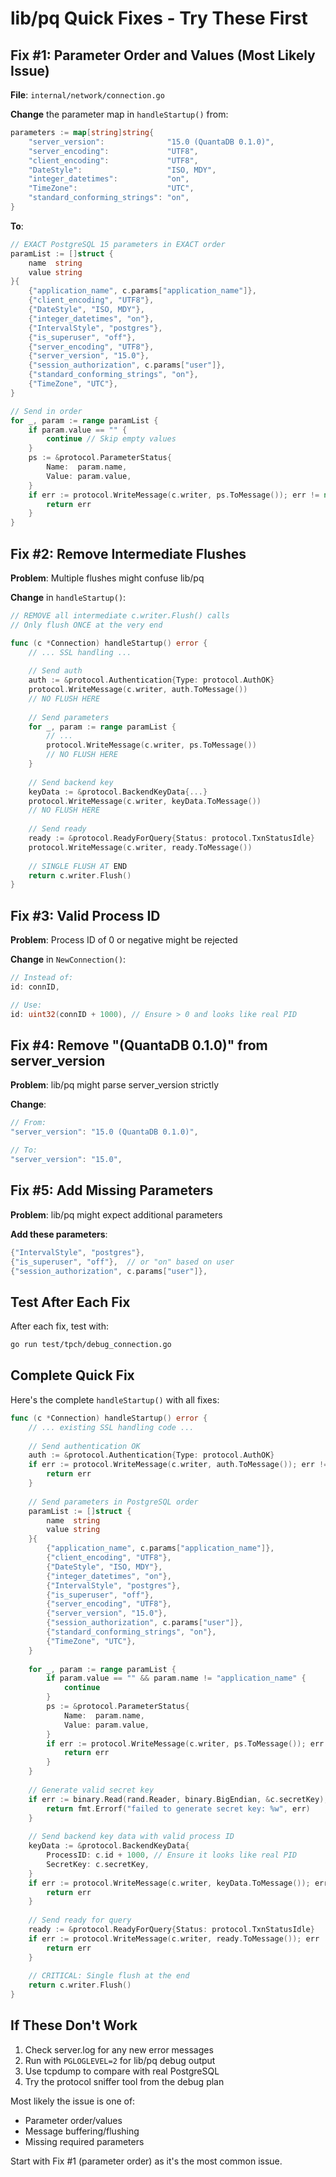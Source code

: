 # lib/pq Quick Fixes - Try These First

## Fix #1: Parameter Order and Values (Most Likely Issue)

**File**: `internal/network/connection.go`

**Change** the parameter map in `handleStartup()` from:
```go
parameters := map[string]string{
    "server_version":              "15.0 (QuantaDB 0.1.0)",
    "server_encoding":             "UTF8",
    "client_encoding":             "UTF8",
    "DateStyle":                   "ISO, MDY",
    "integer_datetimes":           "on",
    "TimeZone":                    "UTC",
    "standard_conforming_strings": "on",
}
```

**To**:
```go
// EXACT PostgreSQL 15 parameters in EXACT order
paramList := []struct {
    name  string
    value string
}{
    {"application_name", c.params["application_name"]},
    {"client_encoding", "UTF8"},
    {"DateStyle", "ISO, MDY"},
    {"integer_datetimes", "on"},
    {"IntervalStyle", "postgres"},
    {"is_superuser", "off"},
    {"server_encoding", "UTF8"},
    {"server_version", "15.0"},
    {"session_authorization", c.params["user"]},
    {"standard_conforming_strings", "on"},
    {"TimeZone", "UTC"},
}

// Send in order
for _, param := range paramList {
    if param.value == "" {
        continue // Skip empty values
    }
    ps := &protocol.ParameterStatus{
        Name:  param.name,
        Value: param.value,
    }
    if err := protocol.WriteMessage(c.writer, ps.ToMessage()); err != nil {
        return err
    }
}
```

## Fix #2: Remove Intermediate Flushes

**Problem**: Multiple flushes might confuse lib/pq

**Change** in `handleStartup()`:
```go
// REMOVE all intermediate c.writer.Flush() calls
// Only flush ONCE at the very end

func (c *Connection) handleStartup() error {
    // ... SSL handling ...
    
    // Send auth
    auth := &protocol.Authentication{Type: protocol.AuthOK}
    protocol.WriteMessage(c.writer, auth.ToMessage())
    // NO FLUSH HERE
    
    // Send parameters
    for _, param := range paramList {
        // ...
        protocol.WriteMessage(c.writer, ps.ToMessage())
        // NO FLUSH HERE
    }
    
    // Send backend key
    keyData := &protocol.BackendKeyData{...}
    protocol.WriteMessage(c.writer, keyData.ToMessage())
    // NO FLUSH HERE
    
    // Send ready
    ready := &protocol.ReadyForQuery{Status: protocol.TxnStatusIdle}
    protocol.WriteMessage(c.writer, ready.ToMessage())
    
    // SINGLE FLUSH AT END
    return c.writer.Flush()
}
```

## Fix #3: Valid Process ID

**Problem**: Process ID of 0 or negative might be rejected

**Change** in `NewConnection()`:
```go
// Instead of:
id: connID,

// Use:
id: uint32(connID + 1000), // Ensure > 0 and looks like real PID
```

## Fix #4: Remove "(QuantaDB 0.1.0)" from server_version

**Problem**: lib/pq might parse server_version strictly

**Change**:
```go
// From:
"server_version": "15.0 (QuantaDB 0.1.0)",

// To:
"server_version": "15.0",
```

## Fix #5: Add Missing Parameters

**Problem**: lib/pq might expect additional parameters

**Add these parameters**:
```go
{"IntervalStyle", "postgres"},
{"is_superuser", "off"},  // or "on" based on user
{"session_authorization", c.params["user"]},
```

## Test After Each Fix

After each fix, test with:
```bash
go run test/tpch/debug_connection.go
```

## Complete Quick Fix

Here's the complete `handleStartup()` with all fixes:

```go
func (c *Connection) handleStartup() error {
    // ... existing SSL handling code ...
    
    // Send authentication OK
    auth := &protocol.Authentication{Type: protocol.AuthOK}
    if err := protocol.WriteMessage(c.writer, auth.ToMessage()); err != nil {
        return err
    }
    
    // Send parameters in PostgreSQL order
    paramList := []struct {
        name  string
        value string
    }{
        {"application_name", c.params["application_name"]},
        {"client_encoding", "UTF8"},
        {"DateStyle", "ISO, MDY"},
        {"integer_datetimes", "on"},
        {"IntervalStyle", "postgres"},
        {"is_superuser", "off"},
        {"server_encoding", "UTF8"},
        {"server_version", "15.0"},
        {"session_authorization", c.params["user"]},
        {"standard_conforming_strings", "on"},
        {"TimeZone", "UTC"},
    }
    
    for _, param := range paramList {
        if param.value == "" && param.name != "application_name" {
            continue
        }
        ps := &protocol.ParameterStatus{
            Name:  param.name,
            Value: param.value,
        }
        if err := protocol.WriteMessage(c.writer, ps.ToMessage()); err != nil {
            return err
        }
    }
    
    // Generate valid secret key
    if err := binary.Read(rand.Reader, binary.BigEndian, &c.secretKey); err != nil {
        return fmt.Errorf("failed to generate secret key: %w", err)
    }
    
    // Send backend key data with valid process ID
    keyData := &protocol.BackendKeyData{
        ProcessID: c.id + 1000, // Ensure it looks like real PID
        SecretKey: c.secretKey,
    }
    if err := protocol.WriteMessage(c.writer, keyData.ToMessage()); err != nil {
        return err
    }
    
    // Send ready for query
    ready := &protocol.ReadyForQuery{Status: protocol.TxnStatusIdle}
    if err := protocol.WriteMessage(c.writer, ready.ToMessage()); err != nil {
        return err
    }
    
    // CRITICAL: Single flush at the end
    return c.writer.Flush()
}
```

## If These Don't Work

1. Check server.log for any new error messages
2. Run with `PGLOGLEVEL=2` for lib/pq debug output
3. Use tcpdump to compare with real PostgreSQL
4. Try the protocol sniffer tool from the debug plan

Most likely the issue is one of:
- Parameter order/values
- Message buffering/flushing
- Missing required parameters

Start with Fix #1 (parameter order) as it's the most common issue.